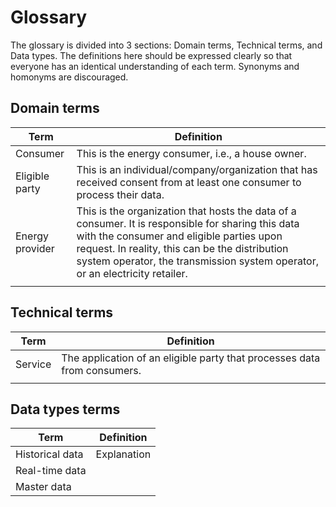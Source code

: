 # Glossary

The glossary is divided into 3 sections: Domain terms, Technical terms, and Data types. The definitions here should be expressed clearly so that everyone has an identical understanding of each term. Synonyms and homonyms are discouraged.

## Domain terms 


| Term | Definition |
|------|------------|
|Consumer|This is the energy consumer, i.e., a house owner.|
|Eligible party|This is an individual/company/organization that has received consent from at least one consumer to process their data.|
|Energy provider| This is the organization that hosts the data of a consumer. It is responsible for sharing this data with the consumer and eligible parties upon request. In reality, this can be the distribution system operator, the transmission system operator, or an electricity retailer.|
| | |

## Technical terms 


| Term | Definition |
|------|------------|
| Service| The application of an eligible party that processes data from consumers.|
| | |

## Data types terms 

| Term | Definition |
|------|------------|
|Historical data| Explanation|
|Real-time data| |
|Master data| |

